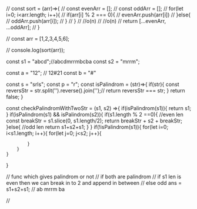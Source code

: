 // const sort = (arr)=>{
//     const evenArr = [];
//     const oddArr = [];
//     for(let i=0; i<arr.length; i++){
//         if(arr[i] % 2 === 0){
//             evenArr.push(arr[i])
//         }else{
//             oddArr.push(arr[i]);
//         }
//     }
//     //o(n)
//     //o(n)
//     return [...evenArr, ...oddArr];
// }

// const arr = [1,2,3,4,5,6];

// console.log(sort(arr));

const s1 = "abcd";//abcdmrrmbcba
const s2 = "mrrm";

const a = "12"; // 12#21
const b = "#"

const s = "srls";
const p = "r";
const isPalindrom = (str)=>{
    if(str){
        const reversStr = str.split('').reverse().join('');//
        return reversStr === str;
    }
    return false;
}

const checkPalindromWithTwoStr = (s1, s2) =>{
    if(isPalindrom(s1)){
        return s1;
    }
    if(isPalindrom(s1) && isPalindrom(s2)){
        if(s1.length % 2 ==0){ //even len
            const breakStr = s1.slice(0, s1.length/2);
            return breakStr + s2 + breakStr;
        }else{ //odd len
            return s1+s2+s1;
        }
    }
    if(!isPalindrom(s1)){
        for(let i=0; i<s1.length; i++){
            for(let j=0; j<s2; j++){
                
            }
        }
    }
}



// func which gives palindrom or not
// if both are palindrom 
    // if s1 len is even then we can break in to 2 and append in between
    // else odd ans = s1+s2+s1;
// ab mrrm ba

//
